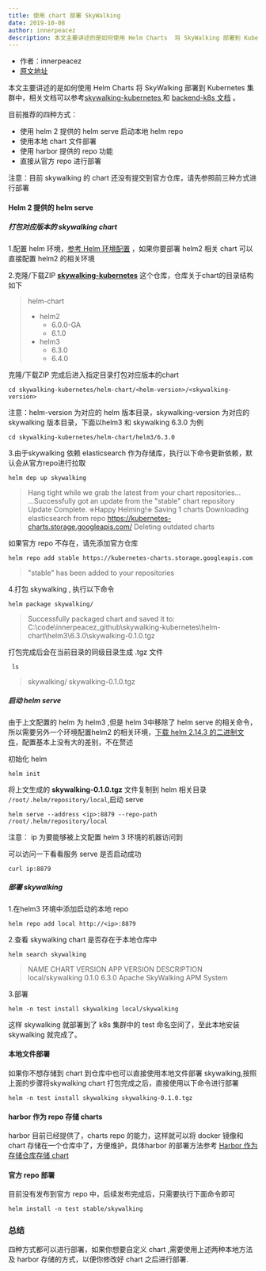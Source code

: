 ```yaml
---
title: 使用 chart 部署 SkyWalking
date: 2019-10-08
author: innerpeacez
description: 本文主要讲述的是如何使用 Helm Charts  将 SkyWalking 部署到 Kubernetes 集群中。
---
```


- 作者：innerpeacez
- [原文地址](https://ipzgo.top/2019-10-08-%E5%A6%82%E4%BD%95%E4%BD%BF%E7%94%A8-helm-chart-%E9%83%A8%E7%BD%B2-skywalking/)

本文主要讲述的是如何使用 Helm Charts  将 SkyWalking 部署到 Kubernetes 集群中，相关文档可以参考[skywalking-kubernetes ](https://github.com/apache/skywalking-kubernetes)和 [backend-k8s 文档](https://github.com/apache/skywalking/blob/master/docs/en/setup/backend/backend-k8s.md) 。

目前推荐的四种方式：

- 使用 helm 2 提供的 helm serve 启动本地 helm repo 
- 使用本地 chart 文件部署
- 使用 harbor 提供的 repo 功能
- 直接从官方 repo 进行部署

注意：目前 skywalking 的 chart 还没有提交到官方仓库，请先参照前三种方式进行部署

#### Helm 2 提供的 helm serve 

##### **打包对应版本的 skywalking chart**

1.配置 helm 环境，[参考 Helm 环境配置](https://ipzgo.top/2019-07-26-Windows-%E4%BD%BF%E7%94%A8-helm3-%E5%92%8C-kubectl/) ，如果你要部署 helm2 相关 chart 可以直接配置 helm2 的相关环境

2.克隆/下载ZIP [**skywalking-kubernetes**](https://github.com/apache/skywalking-kubernetes) 这个仓库，仓库关于chart的目录结构如下

> helm-chart
>
> - helm2
>   - 6.0.0-GA
>   - 6.1.0
> - helm3
>   - 6.3.0
>   - 6.4.0

克隆/下载ZIP 完成后进入指定目录打包对应版本的chart 

```shell
cd skywalking-kubernetes/helm-chart/<helm-version>/<skywalking-version>
```

注意：helm-version 为对应的 helm 版本目录，skywalking-version 为对应的 skywalking 版本目录，下面以helm3 和 skywalking 6.3.0 为例

```shell
cd skywalking-kubernetes/helm-chart/helm3/6.3.0
```

3.由于skywalking 依赖 elasticsearch 作为存储库，执行以下命令更新依赖，默认会从官方repo进行拉取

```shell
helm dep up skywalking
```

> Hang tight while we grab the latest from your chart repositories...
> ...Successfully got an update from the "stable" chart repository
> Update Complete. ⎈Happy Helming!⎈
> Saving 1 charts
> Downloading elasticsearch from repo https://kubernetes-charts.storage.googleapis.com/
> Deleting outdated charts

如果官方 repo 不存在，请先添加官方仓库

```shell
helm repo add stable https://kubernetes-charts.storage.googleapis.com
```

>"stable" has been added to your repositories

4.打包 skywalking , 执行以下命令

```shell
helm package skywalking/
```

>Successfully packaged chart and saved it to: C:\code\innerpeacez_github\skywalking-kubernetes\helm-chart\helm3\6.3.0\skywalking-0.1.0.tgz

打包完成后会在当前目录的同级目录生成 .tgz 文件

```
 ls
```

>skywalking/  skywalking-0.1.0.tgz

##### 启动 helm serve 

由于上文配置的 helm 为 helm3 ,但是 helm 3中移除了 helm serve 的相关命令，所以需要另外一个环境配置helm2 的相关环境，[下载 helm 2.14.3 的二进制文件](https://github.com/helm/helm/releases/tag/v2.14.3)，配置基本上没有大的差别，不在赘述

初始化 helm 

```shelm
helm init
```

将上文生成的 **skywalking-0.1.0.tgz** 文件复制到 helm 相关目录 `/root/.helm/repository/local`,启动 serve

```shell
helm serve --address <ip>:8879 --repo-path /root/.helm/repository/local
```

注意： ip 为要能够被上文配置 helm 3 环境的机器访问到

可以访问一下看看服务 serve 是否启动成功

```shell
curl ip:8879
```

##### 部署 skywalking

1.在helm3 环境中添加启动的本地 repo 

```shell
helm repo add local http://<ip>:8879
```

2.查看 skywalking chart 是否存在于本地仓库中

```shell
helm search skywalking
```

> NAME             	CHART VERSION	APP VERSION	DESCRIPTION                 
> local/skywalking 	0.1.0        	6.3.0      	Apache SkyWalking APM System

3.部署

```shell
helm -n test install skywalking local/skywalking
```

这样 skywalking 就部署到了 k8s 集群中的 test 命名空间了，至此本地安装skywalking 就完成了。

#### 本地文件部署

如果你不想存储到 chart 到仓库中也可以直接使用本地文件部署 skywalking,按照上面的步骤将skywalking chart 打包完成之后，直接使用以下命令进行部署

```shell
helm -n test install skywalking skywalking-0.1.0.tgz
```

#### harbor 作为 repo 存储 charts

harbor 目前已经提供了，charts repo 的能力，这样就可以将 docker 镜像和 chart 存储在一个仓库中了，方便维护，具体harbor 的部署方法参考 [Harbor 作为存储仓库存储 chart](https://ipzgo.top/2019-07-26-Helm-3-%E4%BD%BF%E7%94%A8-harbor-%E4%BD%9C%E4%B8%BA%E4%BB%93%E5%BA%93%E5%AD%98%E5%82%A8-charts/)

#### 官方 repo 部署

目前没有发布到官方 repo 中，后续发布完成后，只需要执行下面命令即可

```shell
helm install -n test stable/skywalking
```

### 总结

四种方式都可以进行部署，如果你想要自定义 chart ,需要使用上述两种本地方法及 harbor 存储的方式，以便你修改好 chart 之后进行部署.